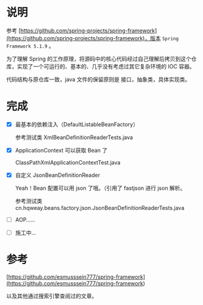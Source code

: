# 说明
参考 [https://github.com/spring-projects/spring-framework](https://github.com/spring-projects/spring-framework)，版本 `Spring Framework 5.1.9` 。

为了理解 Spring 的工作原理，将源码中的核心代码经过自己理解后拷贝到这个仓库，实现了一个可运行的、基本的、几乎没有考虑过其它复杂环境的 IOC 容器。

代码结构与原仓库一致，java 文件的保留原则是 接口，抽象类，具体实现类。

# 完成
- [x] 最基本的依赖注入（DefaultListableBeanFactory）

    参考测试类 XmlBeanDefinitionReaderTests.java

- [x] ApplicationContext 可以获取 Bean 了

    ClassPathXmlApplicationContextTest.java

- [x] 自定义 JsonBeanDefinitionReader

    Yeah！Bean 配置可以用 json 了哦。（引用了 fastjson 进行 json 解析。

    参考测试类 cn.hqweay.beans.factory.json.JsonBeanDefinitionReaderTests.java

- [ ] AOP……

- [ ] 施工中...

# 参考

[https://github.com/esmusssein777/spring-framework](<https://github.com/esmusssein777/spring-framework>)

以及其他通过搜索引擎查阅过的文章。

